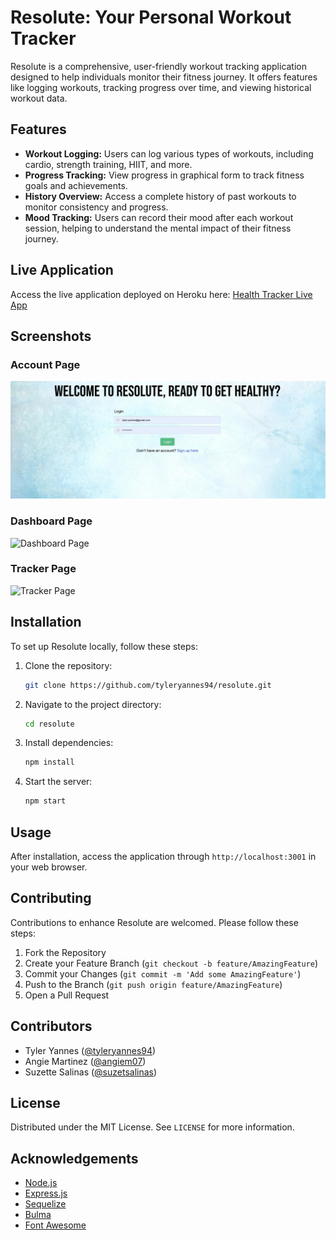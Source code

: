 # Resolute: Your Personal Workout Tracker

Resolute is a comprehensive, user-friendly workout tracking application designed to help individuals monitor their fitness journey. It offers features like logging workouts, tracking progress over time, and viewing historical workout data.

## Features

- **Workout Logging:** Users can log various types of workouts, including cardio, strength training, HIIT, and more.
- **Progress Tracking:** View progress in graphical form to track fitness goals and achievements.
- **History Overview:** Access a complete history of past workouts to monitor consistency and progress.
- **Mood Tracking:** Users can record their mood after each workout session, helping to understand the mental impact of their fitness journey.

## Live Application

Access the live application deployed on Heroku here: [Health Tracker Live App](https://resolution-tracker-cc532db3cd97.herokuapp.com/)

## Screenshots

### Account Page
![Account Page](public/images/account-page.png)

### Dashboard Page
![Dashboard Page](public/images/dashboard-page.png)

### Tracker Page
![Tracker Page](public/images/tracker-page.png)

## Installation

To set up Resolute locally, follow these steps:

1. Clone the repository:
    ```bash
    git clone https://github.com/tyleryannes94/resolute.git
    ```
2. Navigate to the project directory:
    ```bash
    cd resolute
    ```
3. Install dependencies:
    ```bash
    npm install
    ```
4. Start the server:
    ```bash
    npm start
    ```

## Usage

After installation, access the application through `http://localhost:3001` in your web browser.

## Contributing

Contributions to enhance Resolute are welcomed. Please follow these steps:

1. Fork the Repository
2. Create your Feature Branch (`git checkout -b feature/AmazingFeature`)
3. Commit your Changes (`git commit -m 'Add some AmazingFeature'`)
4. Push to the Branch (`git push origin feature/AmazingFeature`)
5. Open a Pull Request

## Contributors

- Tyler Yannes ([@tyleryannes94](https://github.com/tyleryannes94))
- Angie Martinez ([@angiem07](https://github.com/angiem07))
- Suzette Salinas ([@suzetsalinas](https://github.com/suzetsalinas))


## License

Distributed under the MIT License. See `LICENSE` for more information.


## Acknowledgements

- [Node.js](https://nodejs.org/)
- [Express.js](https://expressjs.com/)
- [Sequelize](https://sequelize.org/)
- [Bulma](https://bulma.io/)
- [Font Awesome](https://fontawesome.com/)
